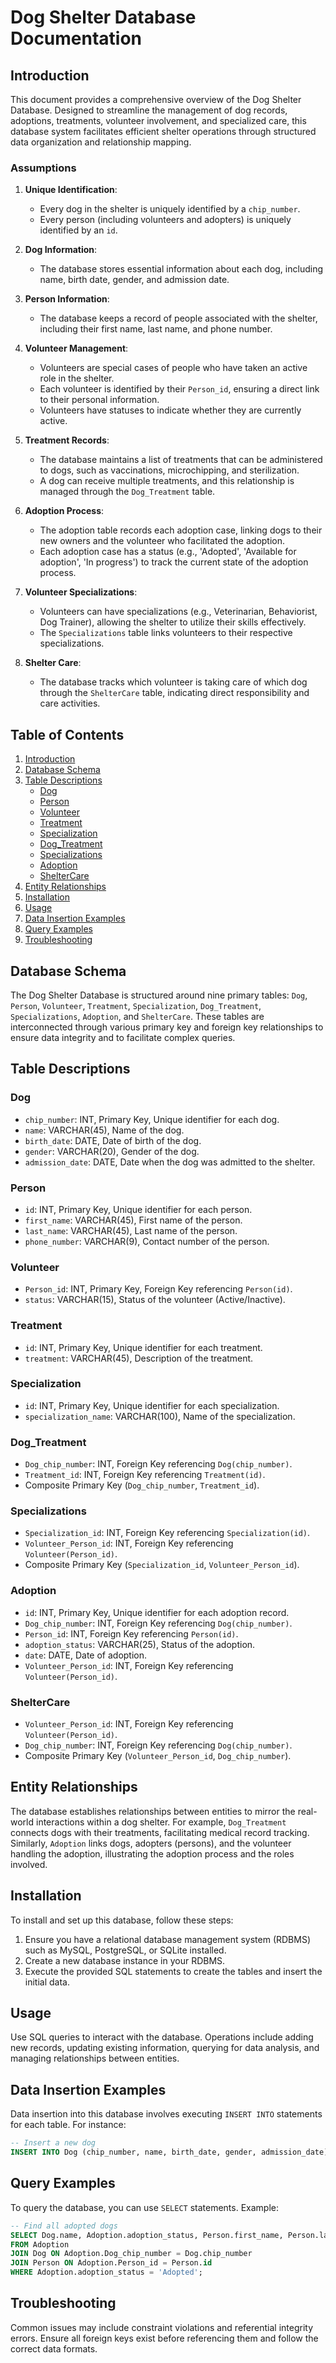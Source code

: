 # Dog Shelter Database Documentation

## Introduction

This document provides a comprehensive overview of the Dog Shelter Database. Designed to streamline the management of dog records, adoptions, treatments, volunteer involvement, and specialized care, this database system facilitates efficient shelter operations through structured data organization and relationship mapping.

### Assumptions
1. **Unique Identification**:
    - Every dog in the shelter is uniquely identified by a `chip_number`.
    - Every person (including volunteers and adopters) is uniquely identified by an `id`.

2. **Dog Information**:
    - The database stores essential information about each dog, including name, birth date, gender, and admission date.

3. **Person Information**:
    - The database keeps a record of people associated with the shelter, including their first name, last name, and phone number.

4. **Volunteer Management**:
    - Volunteers are special cases of people who have taken an active role in the shelter.
    - Each volunteer is identified by their `Person_id`, ensuring a direct link to their personal information.
    - Volunteers have statuses to indicate whether they are currently active.

5. **Treatment Records**:
    - The database maintains a list of treatments that can be administered to dogs, such as vaccinations, microchipping, and sterilization.
    - A dog can receive multiple treatments, and this relationship is managed through the `Dog_Treatment` table.

6. **Adoption Process**:
    - The adoption table records each adoption case, linking dogs to their new owners and the volunteer who facilitated the adoption.
    - Each adoption case has a status (e.g., 'Adopted', 'Available for adoption', 'In progress') to track the current state of the adoption process.

7. **Volunteer Specializations**:
    - Volunteers can have specializations (e.g., Veterinarian, Behaviorist, Dog Trainer), allowing the shelter to utilize their skills effectively.
    - The `Specializations` table links volunteers to their respective specializations.

8. **Shelter Care**:
    - The database tracks which volunteer is taking care of which dog through the `ShelterCare` table, indicating direct responsibility and care activities.


## Table of Contents

1. [Introduction](#introduction)
2. [Database Schema](#database-schema)
3. [Table Descriptions](#table-descriptions)
    - [Dog](#dog)
    - [Person](#person)
    - [Volunteer](#volunteer)
    - [Treatment](#treatment)
    - [Specialization](#specialization)
    - [Dog_Treatment](#dog_treatment)
    - [Specializations](#specializations)
    - [Adoption](#adoption)
    - [ShelterCare](#sheltercare)
4. [Entity Relationships](#entity-relationships)
5. [Installation](#installation)
6. [Usage](#usage)
7. [Data Insertion Examples](#data-insertion-examples)
8. [Query Examples](#query-examples)
9. [Troubleshooting](#troubleshooting)

## Database Schema

The Dog Shelter Database is structured around nine primary tables: `Dog`, `Person`, `Volunteer`, `Treatment`, `Specialization`, `Dog_Treatment`, `Specializations`, `Adoption`, and `ShelterCare`. These tables are interconnected through various primary key and foreign key relationships to ensure data integrity and to facilitate complex queries.

## Table Descriptions

### Dog

- `chip_number`: INT, Primary Key, Unique identifier for each dog.
- `name`: VARCHAR(45), Name of the dog.
- `birth_date`: DATE, Date of birth of the dog.
- `gender`: VARCHAR(20), Gender of the dog.
- `admission_date`: DATE, Date when the dog was admitted to the shelter.

### Person

- `id`: INT, Primary Key, Unique identifier for each person.
- `first_name`: VARCHAR(45), First name of the person.
- `last_name`: VARCHAR(45), Last name of the person.
- `phone_number`: VARCHAR(9), Contact number of the person.

### Volunteer

- `Person_id`: INT, Primary Key, Foreign Key referencing `Person(id)`.
- `status`: VARCHAR(15), Status of the volunteer (Active/Inactive).

### Treatment

- `id`: INT, Primary Key, Unique identifier for each treatment.
- `treatment`: VARCHAR(45), Description of the treatment.

### Specialization

- `id`: INT, Primary Key, Unique identifier for each specialization.
- `specialization_name`: VARCHAR(100), Name of the specialization.

### Dog_Treatment

- `Dog_chip_number`: INT, Foreign Key referencing `Dog(chip_number)`.
- `Treatment_id`: INT, Foreign Key referencing `Treatment(id)`.
- Composite Primary Key (`Dog_chip_number`, `Treatment_id`).

### Specializations

- `Specialization_id`: INT, Foreign Key referencing `Specialization(id)`.
- `Volunteer_Person_id`: INT, Foreign Key referencing `Volunteer(Person_id)`.
- Composite Primary Key (`Specialization_id`, `Volunteer_Person_id`).

### Adoption

- `id`: INT, Primary Key, Unique identifier for each adoption record.
- `Dog_chip_number`: INT, Foreign Key referencing `Dog(chip_number)`.
- `Person_id`: INT, Foreign Key referencing `Person(id)`.
- `adoption_status`: VARCHAR(25), Status of the adoption.
- `date`: DATE, Date of adoption.
- `Volunteer_Person_id`: INT, Foreign Key referencing `Volunteer(Person_id)`.

### ShelterCare

- `Volunteer_Person_id`: INT, Foreign Key referencing `Volunteer(Person_id)`.
- `Dog_chip_number`: INT, Foreign Key referencing `Dog(chip_number)`.
- Composite Primary Key (`Volunteer_Person_id`, `Dog_chip_number`).

## Entity Relationships

The database establishes relationships between entities to mirror the real-world interactions within a dog shelter. For example, `Dog_Treatment` connects dogs with their treatments, facilitating medical record tracking. Similarly, `Adoption` links dogs, adopters (persons), and the volunteer handling the adoption, illustrating the adoption process and the roles involved.

## Installation

To install and set up this database, follow these steps:

1. Ensure you have a relational database management system (RDBMS) such as MySQL, PostgreSQL, or SQLite installed.
2. Create a new database instance in your RDBMS.
3. Execute the provided SQL statements to create the tables and insert the initial data.

## Usage

Use SQL queries to interact with the database. Operations include adding new records, updating existing information, querying for data analysis, and managing relationships between entities.

## Data Insertion Examples

Data insertion into this database involves executing `INSERT INTO` statements for each table. For instance:

```sql
-- Insert a new dog
INSERT INTO Dog (chip_number, name, birth_date, gender, admission_date) VALUES (12, 'Daisy', '2022-01-01', 'Female', '2022-02-15');
```
## Query Examples

To query the database, you can use `SELECT` statements. Example:

```sql
-- Find all adopted dogs
SELECT Dog.name, Adoption.adoption_status, Person.first_name, Person.last_name
FROM Adoption
JOIN Dog ON Adoption.Dog_chip_number = Dog.chip_number
JOIN Person ON Adoption.Person_id = Person.id
WHERE Adoption.adoption_status = 'Adopted';
```
## Troubleshooting
Common issues may include constraint violations and referential integrity errors. Ensure all foreign keys exist before referencing them and follow the correct data formats.
